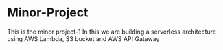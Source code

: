 # Minor-Project
This is the minor project-1
In this we are building a serverless architecture using AWS Lambda, S3 bucket and AWS API Gateway
